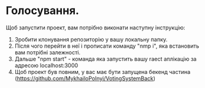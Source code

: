 # Голосування.

Щоб запустити проект, вам потрібно виконати наступну інструкцію:
1. Зробити клонування репозиторію у вашу локальну папку.
2. Після чого перейти в неї і прописати команду "nmp i", яка встановить вам потрібні залежності.
3. Дальше "npm start" - команда яка запустить вашу raect аплікацію за адресою localhost:3000 
4. Щоб проект був повним, у вас має бути запущена бекенд частина (https://github.com/MykhailoPolnyi/VotingSystemBack)
